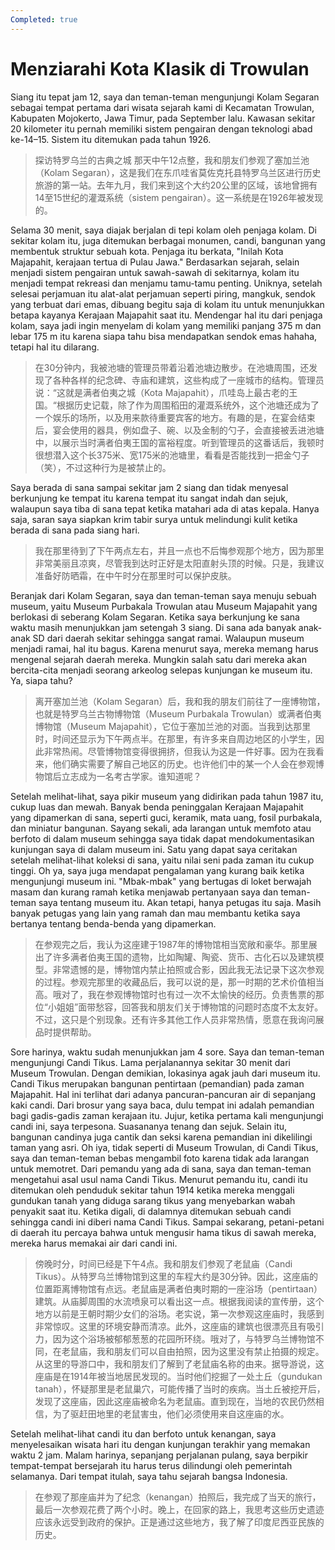 ```yaml
---
Completed: true
---
```


# Menziarahi Kota Klasik di Trowulan

Siang itu tepat jam 12, saya dan teman-teman mengunjungi Kolam Segaran sebagai tempat pertama dari wisata sejarah kami di Kecamatan Trowulan, Kabupaten Mojokerto, Jawa Timur, pada September lalu. Kawasan sekitar 20 kilometer itu pernah memiliki sistem pengairan dengan teknologi abad ke-14–15. Sistem itu ditemukan pada tahun 1926.

> 探访特罗乌兰的古典之城
> 那天中午12点整，我和朋友们参观了塞加兰池（Kolam Segaran），这是我们在东爪哇省莫佐克托县特罗乌兰区进行历史旅游的第一站。去年九月，我们来到这个大约20公里的区域，该地曾拥有14至15世纪的灌溉系统（sistem pengairan）。这一系统是在1926年被发现的。

Selama 30 menit, saya diajak berjalan di tepi kolam oleh penjaga kolam. Di sekitar kolam itu, juga ditemukan berbagai monumen, candi, bangunan yang membentuk struktur sebuah kota. Penjaga itu berkata, "Inilah Kota Majapahit, kerajaan tertua di Pulau Jawa." Berdasarkan sejarah, selain menjadi sistem pengairan untuk sawah-sawah di sekitarnya, kolam itu menjadi tempat rekreasi dan menjamu tamu-tamu penting. Uniknya, setelah selesai perjamuan itu alat-alat perjamuan seperti piring, mangkuk, sendok yang terbuat dari emas, dibuang begitu saja di kolam itu untuk menunjukkan betapa kayanya Kerajaan Majapahit saat itu. Mendengar hal itu dari penjaga kolam, saya jadi ingin menyelam di kolam yang memiliki panjang 375 m dan lebar 175 m itu karena siapa tahu bisa mendapatkan sendok emas hahaha, tetapi hal itu dilarang.

> 在30分钟内，我被池塘的管理员带着沿着池塘边散步。在池塘周围，还发现了各种各样的纪念碑、寺庙和建筑，这些构成了一座城市的结构。管理员说：“这就是满者伯夷之城（Kota Majapahit），爪哇岛上最古老的王国。“根据历史记载，除了作为周围稻田的灌溉系统外，这个池塘还成为了一个娱乐的场所，以及用来款待重要宾客的地方。有趣的是，在宴会结束后，宴会使用的器具，例如盘子、碗、以及金制的勺子，会直接被丢进池塘中，以展示当时满者伯夷王国的富裕程度。听到管理员的这番话后，我顿时很想潜入这个长375米、宽175米的池塘里，看看是否能找到一把金勺子（笑），不过这种行为是被禁止的。

Saya berada di sana sampai sekitar jam 2 siang dan tidak menyesal berkunjung ke tempat itu karena tempat itu sangat indah dan sejuk, walaupun saya tiba di sana tepat ketika matahari ada di atas kepala. Hanya saja, saran saya siapkan krim tabir surya untuk melindungi kulit ketika berada di sana pada siang hari.

> 我在那里待到了下午两点左右，并且一点也不后悔参观那个地方，因为那里非常美丽且凉爽，尽管我到达时正好是太阳直射头顶的时候。只是，我建议准备好防晒霜，在中午时分在那里时可以保护皮肤。

Beranjak dari Kolam Segaran, saya dan teman-teman saya menuju sebuah museum, yaitu Museum Purbakala Trowulan atau Museum Majapahit yang berlokasi di seberang Kolam Segaran. Ketika saya berkunjung ke sana waktu masih menunjukkan jam setengah 3 siang. Di sana ada banyak anak-anak SD dari daerah sekitar sehingga sangat ramai. Walaupun museum menjadi ramai, hal itu bagus. Karena menurut saya, mereka memang harus mengenal sejarah daerah mereka. Mungkin salah satu dari mereka akan bercita-cita menjadi seorang arkeolog selepas kunjungan ke museum itu. Ya, siapa tahu?

> 离开塞加兰池（Kolam Segaran）后，我和我的朋友们前往了一座博物馆，也就是特罗乌兰古物博物馆（Museum Purbakala Trowulan）或满者伯夷博物馆（Museum Majapahit），它位于塞加兰池的对面。当我到达那里时，时间还显示为下午两点半。在那里，有许多来自周边地区的小学生，因此非常热闹。尽管博物馆变得很拥挤，但我认为这是一件好事。因为在我看来，他们确实需要了解自己地区的历史。也许他们中的某一个人会在参观博物馆后立志成为一名考古学家。谁知道呢？

Setelah melihat-lihat, saya pikir museum yang didirikan pada tahun 1987 itu, cukup luas dan mewah. Banyak benda peninggalan Kerajaan Majapahit yang dipamerkan di sana, seperti guci, keramik, mata uang, fosil purbakala, dan miniatur bangunan. Sayang sekali, ada larangan untuk memfoto atau berfoto di dalam museum sehingga saya tidak dapat mendokumentasikan kunjungan saya di dalam museum ini. Satu yang dapat saya ceritakan setelah melihat-lihat koleksi di sana, yaitu nilai seni pada zaman itu cukup tinggi. Oh ya, saya juga mendapat pengalaman yang kurang baik ketika mengunjungi museum ini. "Mbak-mbak" yang bertugas di loket berwajah masam dan kurang ramah ketika menjawab pertanyaan saya dan teman-teman saya tentang museum itu. Akan tetapi, hanya petugas itu saja. Masih banyak petugas yang lain yang ramah dan mau membantu ketika saya bertanya tentang benda-benda yang dipamerkan.

> 在参观完之后，我认为这座建于1987年的博物馆相当宽敞和豪华。那里展出了许多满者伯夷王国的遗物，比如陶罐、陶瓷、货币、古化石以及建筑模型。非常遗憾的是，博物馆内禁止拍照或合影，因此我无法记录下这次参观的过程。参观完那里的收藏品后，我可以说的是，那一时期的艺术价值相当高。哦对了，我在参观博物馆时也有过一次不太愉快的经历。负责售票的那位“小姐姐”面带愁容，回答我和朋友们关于博物馆的问题时态度不太友好。不过，这只是个别现象。还有许多其他工作人员非常热情，愿意在我询问展品时提供帮助。

Sore harinya, waktu sudah menunjukkan jam 4 sore. Saya dan teman-teman mengunjungi Candi Tikus. Lama perjalanannya sekitar 30 menit dari Museum Trowulan. Dengan demikian, lokasinya agak jauh dari museum itu. Candi Tikus merupakan bangunan pentirtaan (pemandian) pada zaman Majapahit. Hal ini terlihat dari adanya pancuran-pancuran air di sepanjang kaki candi. Dari brosur yang saya baca, dulu tempat ini adalah pemandian bagi gadis-gadis zaman kerajaan itu. Jujur, ketika pertama kali mengunjungi candi ini, saya terpesona. Suasananya tenang dan sejuk. Selain itu, bangunan candinya juga cantik dan seksi karena pemandian ini dikelilingi taman yang asri. Oh iya, tidak seperti di Museum Trowulan, di Candi Tikus, saya dan teman-teman bebas mengambil foto karena tidak ada larangan untuk memotret. Dari pemandu yang ada di sana, saya dan teman-teman mengetahui asal usul nama Candi Tikus. Menurut pemandu itu, candi itu ditemukan oleh penduduk sekitar tahun 1914 ketika mereka menggali gundukan tanah yang diduga sarang tikus yang menyebarkan wabah penyakit saat itu. Ketika digali, di dalamnya ditemukan sebuah candi sehingga candi ini diberi nama Candi Tikus. Sampai sekarang, petani-petani di daerah itu percaya bahwa untuk mengusir hama tikus di sawah mereka, mereka harus memakai air dari candi ini.

> 傍晚时分，时间已经是下午4点。我和朋友们参观了老鼠庙（Candi Tikus）。从特罗乌兰博物馆到这里的车程大约是30分钟。因此，这座庙的位置距离博物馆有点远。老鼠庙是满者伯夷时期的一座浴场（pentirtaan）建筑。从庙脚周围的水流喷泉可以看出这一点。根据我阅读的宣传册，这个地方以前是王朝时期少女们的浴场。老实说，第一次参观这座庙时，我感到非常惊叹。这里的环境安静而清凉。此外，这座庙的建筑也很漂亮且有吸引力，因为这个浴场被郁郁葱葱的花园所环绕。哦对了，与特罗乌兰博物馆不同，在老鼠庙，我和朋友们可以自由拍照，因为这里没有禁止拍摄的规定。从这里的导游口中，我和朋友们了解到了老鼠庙名称的由来。据导游说，这座庙是在1914年被当地居民发现的。当时他们挖掘了一处土丘（gundukan tanah），怀疑那里是老鼠巢穴，可能传播了当时的疾病。当土丘被挖开后，发现了这座庙，因此这座庙被命名为老鼠庙。直到现在，当地的农民仍然相信，为了驱赶田地里的老鼠害虫，他们必须使用来自这座庙的水。

Setelah melihat-lihat candi itu dan berfoto untuk kenangan, saya menyelesaikan wisata hari itu dengan kunjungan terakhir yang memakan waktu 2 jam. Malam harinya, sepanjang perjalanan pulang, saya berpikir tempat-tempat bersejarah itu harus terus dilindungi oleh pemerintah selamanya. Dari tempat itulah, saya tahu sejarah bangsa Indonesia.

> 在参观了那座庙并为了纪念（kenangan）拍照后，我完成了当天的旅行，最后一次参观花费了两个小时。晚上，在回家的路上，我思考这些历史遗迹应该永远受到政府的保护。正是通过这些地方，我了解了印度尼西亚民族的历史。
